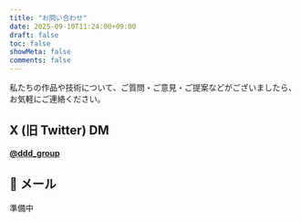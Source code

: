 ```yaml
---
title: "お問い合わせ"
date: 2025-09-10T11:24:00+09:00
draft: false
toc: false
showMeta: false
comments: false
---
```


私たちの作品や技術について、ご質問・ご意見・ご提案などがございましたら、お気軽にご連絡ください。

## X (旧 Twitter) DM

**[@ddd_group](https://x.com/ddd_group)**

## 📧 メール

準備中
